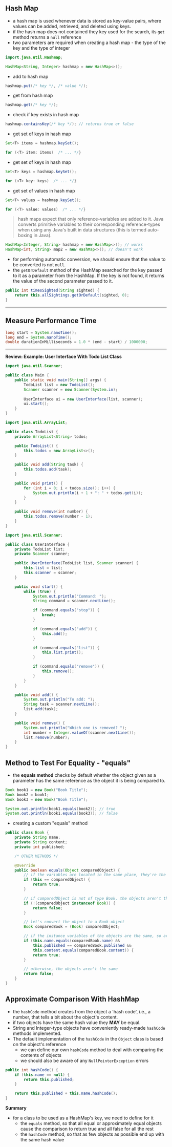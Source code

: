 ## Hash Map
- a hash map is used whenever data is stored as key-value pairs, where values can be added, retrieved, and deleted using keys.
- if the hash map does not contained they key used for the search, its `get` method returns a `null` reference
- two parameters are required when creating a hash map - the type of the key and the type of integer
```java
import.java.util.Hashmap;

HashMap<String, Integer> hashmap = new HashMap<>();
```

- add to hash map
```java
hashmap.put(/* key */, /* value */);
```

- get from hash map
```java
hashmap.get(/* key */);
```

- check if key exists in hash map
```java
hashmap.containsKey(/* key */); // returns true or false
```

- get set of keys in hash map
```java
Set<T> items = hashmap.keySet();

for (<T> item: items)  /* ... */}
```
	 
- get set of keys in hash map
```java
Set<T> keys = hashmap.keySet();

for (<T> key: keys)  /* ... */}
```

- get set of values in hash map
```java
Set<T> values = hashmap.keySet();

for (<T> value: values)  /* ... */}
```

> hash maps expect that only reference-variables are added to it. Java converts primitive variables to their corresponding reference-types when using any Java's built in data structures (this is termed auto-boxing in Java).

```java
HashMap<Integer, String> hashmap = new HashMap<>(); // works
HashMap<int, String> map2 = new HashMap<>(); // doesn't work
```

- for performing automatic conversion, we should ensure that the value to be converted is not `null`.
- the `getOrDefault` method of the HashMap searched for the key passed to it as a parameter from the HashMap. If the key is not found, it returns the value of the second parameter passed to it.
```java
public int timesSighted(String sighted) {
	return this.allSightings.getOrDefault(sighted, 0);
}
```








---
## Measure Performance Time
```java
long start = System.nanoTime();
long end = System.nanoTime();
double durationInMilliseconds = 1.0 * (end - start) / 1000000;
```









---

**Review: Example: User Interface With Todo List Class**
```java
import java.util.Scanner;

public class Main {
    public static void main(String[] args) {
        TodoList list = new TodoList();
        Scanner scanner = new Scanner(System.in);
                
        UserInterface ui = new UserInterface(list, scanner);
        ui.start();
    }
}
```

```java
import java.util.ArrayList;

public class TodoList {
    private ArrayList<String> todos;

    public TodoList() { 
	    this.todos = new ArrayList<>(); 
	}

    public void add(String task) { 
	    this.todos.add(task); 
	}

    public void print() {
        for (int i = 0; i < todos.size(); i++) {
            System.out.println(i + 1 + ": " + todos.get(i));
        }
    }

    public void remove(int number) { 
	    this.todos.remove(number - 1); 
	}
}
```

```java
import java.util.Scanner;

public class UserInterface {
    private TodoList list;
    private Scanner scanner;

    public UserInterface(TodoList list, Scanner scanner) {
        this.list = list;
        this.scanner = scanner;
    }

    public void start() {
        while (true) {
            System.out.println("Command: ");
            String command = scanner.nextLine();

            if (command.equals("stop")) {
                break;
            }

            if (command.equals("add")) {
                this.add();
            }

            if (command.equals("list")) {
                this.list.print();
            }

            if (command.equals("remove")) {
                this.remove();
            }
        }
    }

    public void add() {
        System.out.println("To add: ");
        String task = scanner.nextLine();
        list.add(task);
    }

    public void remove() {
        System.out.println("Which one is removed? ");
        int number = Integer.valueOf(scanner.nextLine());
        list.remove(number);
    }
}

```

## Method to Test For Equality - "equals"
- the **equals method** checks by default whether the object given as a parameter has the same reference as the object it is being compared to.
```java
Book book1 = new Book("Book Title");
Book book2 = book1;
Book book3 = new Book("Book Title");

System.out.println(book1.equals(book2)); // true
System.out.println(book1.equals(book3)); // false
```

- creating a custom "equals" method
```java
public class Book {
    private String name;
    private String content;
    private int published;

	/* OTHER METHODS */

    @Override
    public boolean equals(Object comparedObject) {
        // if the variables are located in the same place, they're the same
        if (this == comparedObject) {
            return true;
        }

        // if comparedObject is not of type Book, the objects aren't the same
        if (!(comparedObject instanceof Book)) {
            return false;
        }

        // let's convert the object to a Book-object
        Book comparedBook = (Book) comparedObject;

        // if the instance variables of the objects are the same, so are the objects
        if (this.name.equals(comparedBook.name) &&
            this.published == comparedBook.published &&
            this.content.equals(comparedBook.content)) {
            return true;
        }

        // otherwise, the objects aren't the same
        return false;
    }
}
```

## Approximate Comparison With HashMap
- the `hashCode` method creates from the object a 'hash code', i.e., a number, that tells a bit about the object's content.
- if two objects have the same hash value they **MAY** be equal.
- String and Integer-type objects have conveniently ready-made `hashCode` methods implemented.
- The default implementation of the `hashCode` in the `Object` class is based on the object's reference
	- we can define our own `hashCode` method to deal with comparing the contents of objects
	- we should also be aware of any `NullPointerException` errors
```java
public int hashCode() {
	if (this.name == null) {
		return this.published;
	}

	return this.published + this.name.hashCode();
}
```


**Summary**
- for a class to be used as a HashMap's key, we need to define for it
	- the `equals` method, so that all equal or approximately equal objects cause the comparison to return true and all false for all the rest
	- the `hashCode` method, so that as few objects as possible end up with the same hash value

